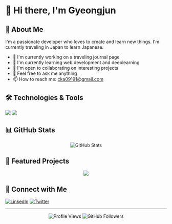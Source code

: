 # 👋 Hi there, I'm Gyeongjun


## 🚀 About Me

I'm a passionate developer who loves to create and learn new things. I'm currently traveling in Japan to learn Japanese.

- 🔭 I'm currently working on a traveling journal page
- 🌱 I'm currently learning web development and deeplearning
- 👯 I'm open to collaborating on interesting projects
- 💬 Feel free to ask me anything
- 📫 How to reach me: cka09191@gmail.com

## 🛠️ Technologies & Tools

![](https://img.shields.io/badge/Code-Python-informational?style=flat&logo=python&logoColor=white&color=2bbc8a)
![](https://img.shields.io/badge/Framework-PyTorch-informational?style=flat&logo=pytorch&logoColor=white&color=2bbc8a)


## 📊 GitHub Stats

<div align="center">
  <img src="https://github-readme-stats.vercel.app/api?username=cka09191&show_icons=true&theme=radical" alt="GitHub Stats" />
</div>

## 🌟 Featured Projects

<div align="center">
  <a href="https://github.com/cka09191/BDLOB-Implementation">
    <img src="https://github-readme-stats.vercel.app/api/pin/?username=cka09191&repo=BDLOB-Implementation&theme=radical" />
  </a>
</div>

## 🤝 Connect with Me

[![LinkedIn](https://img.shields.io/badge/LinkedIn-0077B5?style=for-the-badge&logo=linkedin&logoColor=white)](https://www.linkedin.com/in/%EA%B2%BD%EC%A4%80-%EC%B1%84-73a507273/)
[![Twitter](https://img.shields.io/badge/Twitter-1DA1F2?style=for-the-badge&logo=twitter&logoColor=white)](YOUR_TWITTER_URL)
<!-- Add more social media links as needed -->

---

<div align="center">
  <img src="https://komarev.com/ghpvc/?username=cka09191&color=green" alt="Profile Views" />
  <img src="https://img.shields.io/github/followers/cka09191?label=Followers&style=social" alt="GitHub Followers" />
</div> 
